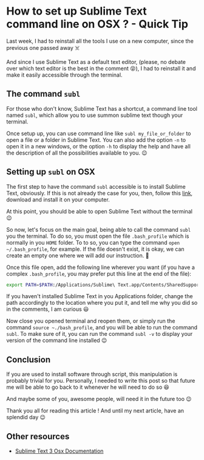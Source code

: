 # How to set up Sublime Text command line on OSX ? - Quick Tip

Last week, I had to reinstall all the tools I use on a new computer, since the previous one passed away ☠️

And since I use Sublime Text as a default text editor, (please, no debate over which text editor is the best in the comment 😝), I had to reinstall it and make it easily accessible through the terminal.

## The command `subl`

For those who don't know, Sublime Text has a shortcut, a command line tool named `subl`, which allow you to use summon sublime text though your terminal.

Once setup up, you can use command line like `subl my_file_or_folder` to open a file or a folder in Sublime Text. You can also add the option `-n` to open it in a new windows, or the option `-h` to display the help and have all the description of all the possibilities available to you. 😉

## Setting up `subl` on OSX

The first step to have the command `subl` accessible is to install Sublime Text, obviously.
If this is not already the case for you, then, follow this [link](https://www.sublimetext.com/3), download and install it on your computer. 

At this point, you should be able to open Sublime Text without the terminal 😉

So now, let's focus on the main goal, being able to call the command `subl` you the terminal.
To do so, you must open the file `.bash_profile` which is normally in you `HOME` folder. To to so, you can type the command `open ~/.bash_profile`, for example.
If the file doesn't exist, it is okay, we can create an empty one where we will add our instruction. 🙂

Once this file open, add the following line wherever you want (if you have a complex `.bash_profile`, you may prefer put this line at the end of the file):
```bash
export PATH=$PATH:/Applications/Sublime\ Text.app/Contents/SharedSupport/bin
```

If you haven't installed Sublime Text in you Applications folder, change the path accordingly to the location where you put it, and tell me why you did so in the comments, I am curious 😃

Now close you opened terminal and reopen them, or simply run the command `source ~./bash_profile`, and you will be able to run the command `subl`. To make sure of it, you can run the command `subl -v` to display your version of the command line installed 😉

## Conclusion

If you are used to install software through script, this manipulation is probably trivial for you.
Personally, I needed to write this post so that future me will be able to go back to it whenever he will need to do so 😆

And maybe some of you, awesome people, will need it in the future too 😉

Thank you all for reading this article !
And until my next article, have an splendid day 😉

## Other resources

- [Sublime Text 3 Osx Documentation](https://www.sublimetext.com/docs/3/osx_command_line.html)
